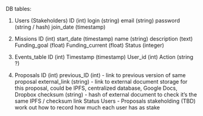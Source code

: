 DB tables:

1) Users (Stakeholders)
ID (int)
login (string)
email (string)
password (string / hash)
join_date (timestamp)

2) Missions
ID (int)
start_date (timestamp)
name (string)
description (text)
Funding_goal (float)
Funding_current (float)
Status (integer)

3) Events_table
ID (int)
Timestamp  (timestamp)
User_id (int)
Action (string ?)

4) Proposals 
ID (int)
previous_ID (int) - link to previous version of same proposal
external_link (string) - link to external document storage for this proposal, could be IPFS, centralized database, Google Docs, Dropbox
checksum (string) - hash of external document to check it’s the same
IPFS / checksum link 
Status 
Users - Proposals stakeholding  (TBD) work out how to record how much each user has as stake

